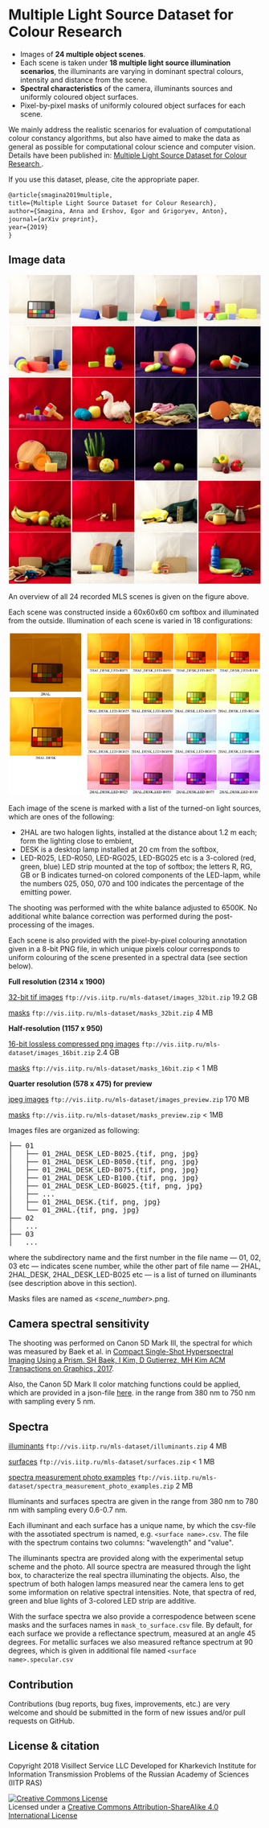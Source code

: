 # Multiple Light Source Dataset for Colour Research 

+ Images of **24 multiple object scenes**.
+ Each scene is taken under **18 multiple light source illumination scenarios**, the illuminants are varying in dominant spectral colours, intensity and distance from the scene.
+ **Spectral characteristics** of the camera, illuminants sources and uniformly coloured object surfaces.
+ Pixel-by-pixel masks of uniformly coloured object surfaces for each scene.

We mainly address the realistic scenarios for evaluation of computational colour constancy algorithms, but also have aimed to make the data as general as possible for computational colour science and computer vision. 
Details have been published in: [Multiple Light Source Dataset for Colour Research ]().

If you use this dataset, please, cite the appropriate paper.

    @article{smagina2019multiple,
    title={Multiple Light Source Dataset for Colour Research},
    author={Smagina, Anna and Ershov, Egor and Grigoryev, Anton},
    journal={arXiv preprint},
    year={2019}
    }

## Image data

![Scenes overview](./images/scenes_overview.png) 

An overview of all 24 recorded MLS scenes is given on the figure above.

Each scene was constructed inside a 60x60x60 cm softbox and illuminated from the outside.
Illumination of each scene is varied in 18 configurations:

![Lighting overview](./images/lighting_overview.png) 

Each image of the scene is marked with a list of the turned-on light sources, which are ones of the following:

+ 2HAL are two halogen lights, installed at the distance about 1.2 m each; form the lighting close to embient, 
+ DESK is a desktop lamp installed at 20 cm from the softbox, 
+ LED-R025, LED-R050, LED-RG025, LED-BG025 etc is a 3-colored (red, green, blue) LED strip mounted at the top of softbox; the letters R, RG, GB or B indicates turned-on colored components of the LED-lapm, while the numbers 025, 050, 070 and 100 indicates the percentage of the emitting power.

The shooting was performed with the white balance adjusted to 6500K. 
No additional white balance correction was performed during the post-processing of the images.

Each scene is also provided with the pixel-by-pixel colouring annotation given in a 8-bit PNG file, in which
unique pixels colour corresponds to uniform colouring of the scene presented in a spectral data (see section below). 

**Full resolution (2314 x 1900)**

[32-bit tif images](https://bit.ly/2K55O9D) `ftp://vis.iitp.ru/mls-dataset/images_32bit.zip` 19.2 GB

[masks](https://bit.ly/2Znvq74) `ftp://vis.iitp.ru/mls-dataset/masks_32bit.zip` 4 MB

**Half-resolution (1157 x 950)**

[16-bit lossless compressed png images](https://bit.ly/2LPOqYS) `ftp://vis.iitp.ru/mls-dataset/images_16bit.zip` 2.4 GB

[masks](https://bit.ly/2YtoVOB) `ftp://vis.iitp.ru/mls-dataset/masks_16bit.zip` < 1 MB

**Quarter resolution (578 x 475) for preview**

[jpeg images](https://bit.ly/2LSqC6j) `ftp://vis.iitp.ru/mls-dataset/images_preview.zip` 170 MB

[masks](https://bit.ly/2YwJnhH) `ftp://vis.iitp.ru/mls-dataset/masks_preview.zip` < 1MB

Images files are organized as following:

<pre>
├── 01
│   ├── 01_2HAL_DESK_LED-B025.{tif, png, jpg}
│   ├── 01_2HAL_DESK_LED-B050.{tif, png, jpg}
│   ├── 01_2HAL_DESK_LED-B075.{tif, png, jpg}
│   ├── 01_2HAL_DESK_LED-B100.{tif, png, jpg}
│   ├── 01_2HAL_DESK_LED-BG025.{tif, png, jpg}
│   ├── ...
│   ├── 01_2HAL_DESK.{tif, png, jpg}
│   └── 01_2HAL.{tif, png, jpg}
├── 02
│   ...
├── 03
│   ...
</pre>

where the subdirectory name and the first number in the file name — 01, 02, 03 etc — indicates scene number, while the other part of file name — 2HAL, 2HAL_DESK, 2HAL_DESK_LED-B025 etc — is a list of turned on illuminants (see description above in this section).  

Masks files are named as <*scene_number*>.png.

## Camera spectral sensitivity

The shooting was performed on Canon 5D Mark III, the spectral for which was measured by Baek et al. in 
[Compact Single-Shot Hyperspectral Imaging Using a Prism. SH Baek, I Kim, D Gutierrez, MH Kim
ACM Transactions on Graphics, 2017](https://www.researchgate.net/profile/Min_Kim48/publication/321232127_Compact_single-shot_hyperspectral_imaging_using_a_prism/links/5c1815574585157ac1ca090a/Compact-single-shot-hyperspectral-imaging-using-a-prism.pdf).

Also, the Canon 5D Mark II color matching
functions could be applied, 
which are provided in a json-file [here](https://github.com/ampas/rawtoaces/blob/master/data/camera/canon_eos_5d_mark_ii_380_780_5.json).
in the range from 380 nm to 750 nm with
sampling every 5 nm.

## Spectra

[illuminants](https://bit.ly/315t0dy) `ftp://vis.iitp.ru/mls-dataset/illuminants.zip` 4 MB

[surfaces](https://bit.ly/2YfcPh0) `ftp://vis.iitp.ru/mls-dataset/surfaces.zip` < 1 MB

[spectra measurement photo examples](https://bit.ly/2Krv5eE) `ftp://vis.iitp.ru/mls-dataset/spectra_measurement_photo_examples.zip` 2 MB

Illuminants and surfaces spectra are given in the range from 380 nm to 780 nm with sampling every 0.6-0.7 nm. 

Each illuminant and each surface has a unique name, by which the csv-file with the assotiated spectrum is named, e.g. `<surface name>.csv`.
The file with the spectrum contains two columns: "wavelength" and "value".

The illuminants spectra are provided along with the experimental setup scheme and the photo.
All source spectra are measured through the light box, to characterize the real spectra illuminating the objects. 
Also, the spectrum of both halogen lamps measured near the camera lens to get some imformation on relative spectral intensities. 
Note, that spectra of red, green and blue lights of 3-colored LED strip are additive. 

With the surface spectra we also provide a correspodence between scene masks and the surfaces names in `mask_to_surface.csv` file.
By default, for each surface we provide a reflectance spectrum, measured at an angle 45 degrees. 
For metallic surfaces we also measured reftance spectrum at 90 degrees, which is given in additional file named `<surface name>.specular.csv`

## Contribution

Contributions (bug reports, bug fixes, improvements, etc.) are very welcome and should be submitted in the form of new issues and/or pull requests on GitHub.

## License & citation  

Copyright 2018 Visillect Service LLC
Developed for Kharkevich Institute for Information Transmission Problems of the Russian Academy of Sciences (IITP RAS)

<a rel="license" href="http://creativecommons.org/licenses/by-sa/4.0/"><img alt="Creative Commons License" style="border-width:0" src="https://i.creativecommons.org/l/by-sa/4.0/88x31.png" /></a><br />Licensed under a <a rel="license" href="http://creativecommons.org/licenses/by-sa/4.0/">Creative Commons Attribution-ShareAlike 4.0 International License</a>
